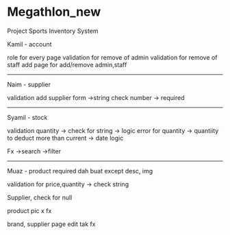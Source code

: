 # Megathlon_new
Project Sports Inventory System

Kamil - account

role for every page
validation for remove of admin
validation for remove of staff
add page for add/remove admin,staff

******************************************************************
Naim - supplier

validation add supplier form
->string check number
-> required

******************************************************************

Syamil - stock

validation quantity 
-> check for string 
-> logic error for quantity
-> quantiity to deduct more than current
-> date logic

Fx
->search
->filter

********************************************************************

Muaz - product
required dah buat except desc, img

validation for price,quantity
-> check string	

Supplier, check for null


product pic x fx


brand, supplier page edit tak fx
